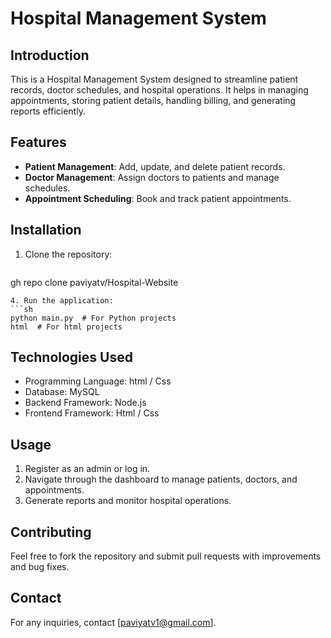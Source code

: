 # Hospital Management System

## Introduction
This is a Hospital Management System designed to streamline patient records, doctor schedules, and hospital operations. It helps in managing appointments, storing patient details, handling billing, and generating reports efficiently.

## Features
- **Patient Management**: Add, update, and delete patient records.
- **Doctor Management**: Assign doctors to patients and manage schedules.
- **Appointment Scheduling**: Book and track patient appointments.

## Installation
1. Clone the repository:
   ```sh
  gh repo clone paviyatv/Hospital-Website
   ```
4. Run the application:
   ```sh
   python main.py  # For Python projects
   html  # For html projects
   ```

## Technologies Used
- Programming Language: html / Css 
- Database: MySQL 
- Backend Framework: Node.js
- Frontend Framework: Html / Css

## Usage
1. Register as an admin or log in.
2. Navigate through the dashboard to manage patients, doctors, and appointments.
3. Generate reports and monitor hospital operations.

## Contributing
Feel free to fork the repository and submit pull requests with improvements and bug fixes.


## Contact
For any inquiries, contact [paviyatv1@gmail.com].


